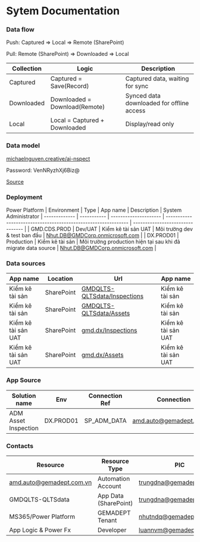 # Sytem Documentation

### Data flow

Push: Captured => Local => Remote (SharePoint)

Pull: Remote (SharePoint) => Downloaded => Local

| Collection         | Logic                          | Description                               |
| ------------------ | ------------------------------ | ----------------------------------------- |
| Captured           | Captured = Save(Record)        | Captured data, waiting for sync           |
| Downloaded         | Downloaded = Download(Remote)  | Synced data downloaded for offline access |
| Local              | Local = Captured + Downloaded  | Display/read only                         |

### Data model

[michaelnguyen.creative/ai-nspect](https://dbdocs.io/michaelnguyen.creative/ai-nspect)

Password: VenNRyzhXj6Biz@

[Source](https://dbdiagram.io/d/ai-nspect-684eb10c3cc77757c8ef42c3)

### Deployment

Power Platform
| Environment   | Type        | App name              | Description                                                    | System Administrator
| ------------- | ----------- | --------------------- | -------------------------------------------------------------- | -------------------------------- |
| GMD.CDS.PROD  | Dev/UAT     | Kiểm kê tài sản UAT   | Môi trường dev & test ban đầu                                  | Nhut.DB@GMDCorp.onmicrosoft.com  |
| DX.PROD01     | Production  | Kiểm kê tài sản       | Môi trường production hiện tại sau khi đã migrate data source  | Nhut.DB@GMDCorp.onmicrosoft.com  |

### Data sources

| App name             | Location    | Url                                                                                                         | App name             | 
| -------------------- | ----------  | ----------------------------------------------------------------------------------------------------------- | -------------------- |
| Kiểm kê tài sản      | SharePoint  | [GMDQLTS-QLTSdata/Inspections](https://gmdcorp.sharepoint.com/sites/GMDQLTS-QLTSdata/Lists/Inspections)     | Kiểm kê tài sản      |
| Kiểm kê tài sản      | SharePoint  | [GMDQLTS-QLTSdata/Assets](https://gmdcorp.sharepoint.com/sites/GMDQLTS-QLTSdata/Lists/Assets)               | Kiểm kê tài sản      |
| Kiểm kê tài sản UAT  | SharePoint  | [gmd.dx/Inspections](https://gmdcorp.sharepoint.com/sites/gmd.dx/Lists/Inspections)                         | Kiểm kê tài sản UAT  |
| Kiểm kê tài sản UAT  | SharePoint  | [gmd.dx/Assets](https://gmdcorp.sharepoint.com/sites/gmd.dx/Lists/Assets)                                   | Kiểm kê tài sản UAT  |

### App Source

| Solution name        | Env        | Connection Ref  | Connection                | Publisher                            |
| -------------------- | ---------- | --------------- | ------------------------- | ------------------------------------ |
| ADM Asset Inspection | DX.PROD01  | SP_ADM_DATA     | amd.auto@gemadept.com.vn  | GMD Digital Transformation (GMD_DX)  |


### Contacts

| Resource                      | Resource Type         | PIC                       | Role                |
| ----------------------------- | --------------------- | ------------------------- | ------------------- |
| amd.auto@gemadept.com.vn      | Automation Account    | trungdna@gemadept.com.vn  | Owner               |
| GMDQLTS-QLTSdata              | App Data (SharePoint) | trungdna@gemadept.com.vn  | PIC                 |
| MS365/Power Platform          | GEMADEPT Tenant       | nhutndq@gemadept.com.vn   | IT Admin            |
| App Logic & Power Fx          | Developer             | luannvm@gemadept.com.vn   | Developer/Architect |

